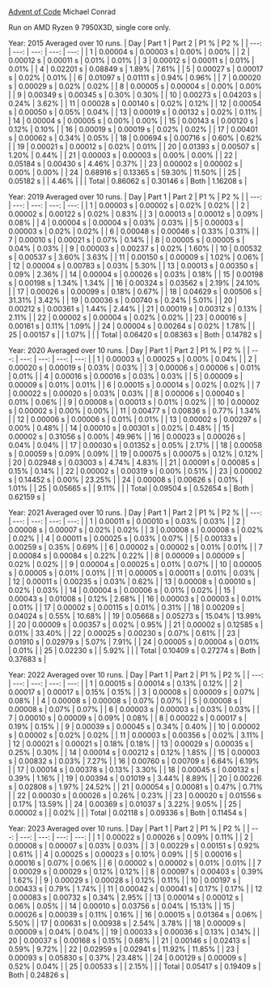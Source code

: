 [Advent of Code](https://adventofcode.com/)
Michael Conrad

Run on AMD Ryzen 9 7950X3D, single core only.

Year: 2015  Averaged over 10 runs.
| Day | Part 1 | Part 2 | P1 % | P2 % |
| ---: | ---: | ---: | ---: | ---: |
| 1 | 0.00004 s | 0.00003 s | 0.00% | 0.00% |
| 2 | 0.00012 s | 0.00011 s | 0.01% | 0.01% |
| 3 | 0.00012 s | 0.00011 s | 0.01% | 0.01% |
| 4 | 0.02201 s | 0.08849 s | 1.89% | 7.61% |
| 5 | 0.00027 s | 0.00017 s | 0.02% | 0.01% |
| 6 | 0.01097 s | 0.01111 s | 0.94% | 0.96% |
| 7 | 0.00020 s | 0.00029 s | 0.02% | 0.02% |
| 8 | 0.00005 s | 0.00004 s | 0.00% | 0.00% |
| 9 | 0.00349 s | 0.00345 s | 0.30% | 0.30% |
| 10 | 0.00273 s | 0.04203 s | 0.24% | 3.62% |
| 11 | 0.00028 s | 0.00140 s | 0.02% | 0.12% |
| 12 | 0.00054 s | 0.00050 s | 0.05% | 0.04% |
| 13 | 0.00019 s | 0.00132 s | 0.02% | 0.11% |
| 14 | 0.00004 s | 0.00005 s | 0.00% | 0.00% |
| 15 | 0.00143 s | 0.00120 s | 0.12% | 0.10% |
| 16 | 0.00019 s | 0.00019 s | 0.02% | 0.02% |
| 17 | 0.00401 s | 0.00062 s | 0.34% | 0.05% |
| 18 | 0.00694 s | 0.00716 s | 0.60% | 0.62% |
| 19 | 0.00021 s | 0.00012 s | 0.02% | 0.01% |
| 20 | 0.01393 s | 0.00507 s | 1.20% | 0.44% |
| 21 | 0.00003 s | 0.00003 s | 0.00% | 0.00% |
| 22 | 0.05184 s | 0.00430 s | 4.46% | 0.37% |
| 23 | 0.00002 s | 0.00002 s | 0.00% | 0.00% |
| 24 | 0.68916 s | 0.13365 s | 59.30% | 11.50% |
| 25 | 0.05182 s |  | 4.46% |  |
| Total | 0.86062 s | 0.30146 s | Both | 1.16208 s |

Year: 2019  Averaged over 10 runs.
| Day | Part 1 | Part 2 | P1 % | P2 % |
| ---: | ---: | ---: | ---: | ---: |
| 1 | 0.00003 s | 0.00002 s | 0.02% | 0.02% |
| 2 | 0.00002 s | 0.00122 s | 0.02% | 0.83% |
| 3 | 0.00013 s | 0.00012 s | 0.09% | 0.08% |
| 4 | 0.00004 s | 0.00004 s | 0.03% | 0.03% |
| 5 | 0.00003 s | 0.00003 s | 0.02% | 0.02% |
| 6 | 0.00048 s | 0.00046 s | 0.33% | 0.31% |
| 7 | 0.00010 s | 0.00021 s | 0.07% | 0.14% |
| 8 | 0.00005 s | 0.00005 s | 0.04% | 0.03% |
| 9 | 0.00003 s | 0.00237 s | 0.02% | 1.60% |
| 10 | 0.00532 s | 0.00537 s | 3.60% | 3.63% |
| 11 | 0.00150 s | 0.00009 s | 1.02% | 0.06% |
| 12 | 0.00004 s | 0.00783 s | 0.03% | 5.30% |
| 13 | 0.00013 s | 0.00350 s | 0.09% | 2.36% |
| 14 | 0.00004 s | 0.00026 s | 0.03% | 0.18% |
| 15 | 0.00198 s | 0.00198 s | 1.34% | 1.34% |
| 16 | 0.00324 s | 0.03562 s | 2.19% | 24.10% |
| 17 | 0.00026 s | 0.00099 s | 0.18% | 0.67% |
| 18 | 0.04629 s | 0.00506 s | 31.31% | 3.42% |
| 19 | 0.00036 s | 0.00740 s | 0.24% | 5.01% |
| 20 | 0.00212 s | 0.00361 s | 1.44% | 2.44% |
| 21 | 0.00019 s | 0.00312 s | 0.13% | 2.11% |
| 22 | 0.00002 s | 0.00004 s | 0.02% | 0.02% |
| 23 | 0.00016 s | 0.00161 s | 0.11% | 1.09% |
| 24 | 0.00004 s | 0.00264 s | 0.02% | 1.78% |
| 25 | 0.00157 s |  | 1.07% |  |
| Total | 0.06420 s | 0.08363 s | Both | 0.14782 s |

Year: 2020  Averaged over 10 runs.
| Day | Part 1 | Part 2 | P1 % | P2 % |
| ---: | ---: | ---: | ---: | ---: |
| 1 | 0.00003 s | 0.00025 s | 0.00% | 0.04% |
| 2 | 0.00020 s | 0.00019 s | 0.03% | 0.03% |
| 3 | 0.00006 s | 0.00006 s | 0.01% | 0.01% |
| 4 | 0.00016 s | 0.00016 s | 0.03% | 0.03% |
| 5 | 0.00009 s | 0.00009 s | 0.01% | 0.01% |
| 6 | 0.00015 s | 0.00014 s | 0.02% | 0.02% |
| 7 | 0.00022 s | 0.00020 s | 0.03% | 0.03% |
| 8 | 0.00006 s | 0.00040 s | 0.01% | 0.06% |
| 9 | 0.00008 s | 0.00013 s | 0.01% | 0.02% |
| 10 | 0.00002 s | 0.00002 s | 0.00% | 0.00% |
| 11 | 0.00477 s | 0.00836 s | 0.77% | 1.34% |
| 12 | 0.00006 s | 0.00006 s | 0.01% | 0.01% |
| 13 | 0.00002 s | 0.00297 s | 0.00% | 0.48% |
| 14 | 0.00010 s | 0.00301 s | 0.02% | 0.48% |
| 15 | 0.00002 s | 0.31056 s | 0.00% | 49.96% |
| 16 | 0.00023 s | 0.00026 s | 0.04% | 0.04% |
| 17 | 0.00030 s | 0.01352 s | 0.05% | 2.17% |
| 18 | 0.00058 s | 0.00059 s | 0.09% | 0.09% |
| 19 | 0.00075 s | 0.00075 s | 0.12% | 0.12% |
| 20 | 0.02948 s | 0.03003 s | 4.74% | 4.83% |
| 21 | 0.00091 s | 0.00085 s | 0.15% | 0.14% |
| 22 | 0.00002 s | 0.00319 s | 0.00% | 0.51% |
| 23 | 0.00002 s | 0.14452 s | 0.00% | 23.25% |
| 24 | 0.00008 s | 0.00626 s | 0.01% | 1.01% |
| 25 | 0.05665 s |  | 9.11% |  |
| Total | 0.09504 s | 0.52654 s | Both | 0.62159 s |

Year: 2021  Averaged over 10 runs.
| Day | Part 1 | Part 2 | P1 % | P2 % |
| ---: | ---: | ---: | ---: | ---: |
| 1 | 0.00011 s | 0.00010 s | 0.03% | 0.03% |
| 2 | 0.00008 s | 0.00007 s | 0.02% | 0.02% |
| 3 | 0.00008 s | 0.00008 s | 0.02% | 0.02% |
| 4 | 0.00011 s | 0.00025 s | 0.03% | 0.07% |
| 5 | 0.00133 s | 0.00259 s | 0.35% | 0.69% |
| 6 | 0.00002 s | 0.00002 s | 0.01% | 0.01% |
| 7 | 0.00084 s | 0.00084 s | 0.22% | 0.22% |
| 8 | 0.00009 s | 0.00009 s | 0.02% | 0.02% |
| 9 | 0.00004 s | 0.00025 s | 0.01% | 0.07% |
| 10 | 0.00005 s | 0.00005 s | 0.01% | 0.01% |
| 11 | 0.00005 s | 0.00011 s | 0.01% | 0.03% |
| 12 | 0.00011 s | 0.00235 s | 0.03% | 0.62% |
| 13 | 0.00008 s | 0.00010 s | 0.02% | 0.03% |
| 14 | 0.00004 s | 0.00006 s | 0.01% | 0.02% |
| 15 | 0.00043 s | 0.01008 s | 0.12% | 2.68% |
| 16 | 0.00003 s | 0.00003 s | 0.01% | 0.01% |
| 17 | 0.00002 s | 0.00115 s | 0.01% | 0.31% |
| 18 | 0.00209 s | 0.04024 s | 0.55% | 10.68% |
| 19 | 0.05668 s | 0.05273 s | 15.04% | 13.99% |
| 20 | 0.00009 s | 0.00357 s | 0.02% | 0.95% |
| 21 | 0.00002 s | 0.12585 s | 0.01% | 33.40% |
| 22 | 0.00025 s | 0.00230 s | 0.07% | 0.61% |
| 23 | 0.01910 s | 0.02979 s | 5.07% | 7.91% |
| 24 | 0.00005 s | 0.00004 s | 0.01% | 0.01% |
| 25 | 0.02230 s |  | 5.92% |  |
| Total | 0.10409 s | 0.27274 s | Both | 0.37683 s |

Year: 2022  Averaged over 10 runs.
| Day | Part 1 | Part 2 | P1 % | P2 % |
| ---: | ---: | ---: | ---: | ---: |
| 1 | 0.00015 s | 0.00014 s | 0.13% | 0.12% |
| 2 | 0.00017 s | 0.00017 s | 0.15% | 0.15% |
| 3 | 0.00008 s | 0.00009 s | 0.07% | 0.08% |
| 4 | 0.00008 s | 0.00008 s | 0.07% | 0.07% |
| 5 | 0.00008 s | 0.00008 s | 0.07% | 0.07% |
| 6 | 0.00003 s | 0.00003 s | 0.03% | 0.03% |
| 7 | 0.00010 s | 0.00009 s | 0.09% | 0.08% |
| 8 | 0.00022 s | 0.00017 s | 0.19% | 0.15% |
| 9 | 0.00039 s | 0.00045 s | 0.34% | 0.40% |
| 10 | 0.00002 s | 0.00002 s | 0.02% | 0.02% |
| 11 | 0.00003 s | 0.00356 s | 0.02% | 3.11% |
| 12 | 0.00021 s | 0.00021 s | 0.18% | 0.18% |
| 13 | 0.00029 s | 0.00035 s | 0.25% | 0.30% |
| 14 | 0.00014 s | 0.00212 s | 0.12% | 1.85% |
| 15 | 0.00003 s | 0.00832 s | 0.03% | 7.27% |
| 16 | 0.00760 s | 0.00709 s | 6.64% | 6.19% |
| 17 | 0.00014 s | 0.00378 s | 0.13% | 3.30% |
| 18 | 0.00045 s | 0.00132 s | 0.39% | 1.16% |
| 19 | 0.00394 s | 0.01019 s | 3.44% | 8.89% |
| 20 | 0.00226 s | 0.02808 s | 1.97% | 24.52% |
| 21 | 0.00054 s | 0.00081 s | 0.47% | 0.71% |
| 22 | 0.00030 s | 0.00026 s | 0.26% | 0.23% |
| 23 | 0.00020 s | 0.01556 s | 0.17% | 13.59% |
| 24 | 0.00369 s | 0.01037 s | 3.22% | 9.05% |
| 25 | 0.00002 s |  | 0.02% |  |
| Total | 0.02118 s | 0.09336 s | Both | 0.11454 s |

Year: 2023  Averaged over 10 runs.
| Day | Part 1 | Part 2 | P1 % | P2 % |
| ---: | ---: | ---: | ---: | ---: |
| 1 | 0.00022 s | 0.00026 s | 0.09% | 0.11% |
| 2 | 0.00008 s | 0.00007 s | 0.03% | 0.03% |
| 3 | 0.00229 s | 0.00151 s | 0.92% | 0.61% |
| 4 | 0.00025 s | 0.00023 s | 0.10% | 0.09% |
| 5 | 0.00016 s | 0.00016 s | 0.07% | 0.06% |
| 6 | 0.00002 s | 0.00002 s | 0.01% | 0.01% |
| 7 | 0.00029 s | 0.00029 s | 0.12% | 0.12% |
| 8 | 0.00097 s | 0.00403 s | 0.39% | 1.62% |
| 9 | 0.00029 s | 0.00028 s | 0.12% | 0.11% |
| 10 | 0.00197 s | 0.00433 s | 0.79% | 1.74% |
| 11 | 0.00042 s | 0.00041 s | 0.17% | 0.17% |
| 12 | 0.00083 s | 0.00732 s | 0.34% | 2.95% |
| 13 | 0.00014 s | 0.00012 s | 0.06% | 0.05% |
| 14 | 0.00010 s | 0.03756 s | 0.04% | 15.13% |
| 15 | 0.00026 s | 0.00039 s | 0.11% | 0.16% |
| 16 | 0.00015 s | 0.01364 s | 0.06% | 5.50% |
| 17 | 0.00631 s | 0.00938 s | 2.54% | 3.78% |
| 18 | 0.00009 s | 0.00009 s | 0.04% | 0.04% |
| 19 | 0.00033 s | 0.00036 s | 0.13% | 0.14% |
| 20 | 0.00037 s | 0.00168 s | 0.15% | 0.68% |
| 21 | 0.00146 s | 0.02413 s | 0.59% | 9.72% |
| 22 | 0.02959 s | 0.02941 s | 11.92% | 11.85% |
| 23 | 0.00093 s | 0.05830 s | 0.37% | 23.48% |
| 24 | 0.00129 s | 0.00009 s | 0.52% | 0.04% |
| 25 | 0.00533 s |  | 2.15% |  |
| Total | 0.05417 s | 0.19409 s | Both | 0.24826 s |

